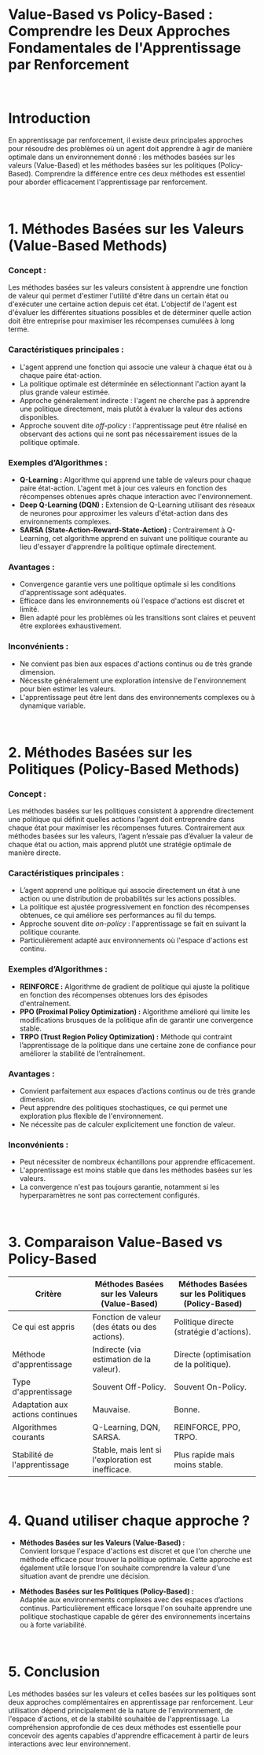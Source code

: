 # **Value-Based vs Policy-Based : Comprendre les Deux Approches Fondamentales de l'Apprentissage par Renforcement**

<br/>

# **Introduction**
En apprentissage par renforcement, il existe deux principales approches pour résoudre des problèmes où un agent doit apprendre à agir de manière optimale dans un environnement donné : les méthodes basées sur les valeurs (Value-Based) et les méthodes basées sur les politiques (Policy-Based). Comprendre la différence entre ces deux méthodes est essentiel pour aborder efficacement l'apprentissage par renforcement.


<br/>

# **1. Méthodes Basées sur les Valeurs (Value-Based Methods)**

### **Concept :**  
Les méthodes basées sur les valeurs consistent à apprendre une fonction de valeur qui permet d'estimer l'utilité d'être dans un certain état ou d'exécuter une certaine action depuis cet état. L'objectif de l'agent est d'évaluer les différentes situations possibles et de déterminer quelle action doit être entreprise pour maximiser les récompenses cumulées à long terme.

### **Caractéristiques principales :**  
- L'agent apprend une fonction qui associe une valeur à chaque état ou à chaque paire état-action.
- La politique optimale est déterminée en sélectionnant l'action ayant la plus grande valeur estimée.
- Approche généralement indirecte : l'agent ne cherche pas à apprendre une politique directement, mais plutôt à évaluer la valeur des actions disponibles.
- Approche souvent dite *off-policy* : l'apprentissage peut être réalisé en observant des actions qui ne sont pas nécessairement issues de la politique optimale.

### **Exemples d’Algorithmes :**  
- **Q-Learning :** Algorithme qui apprend une table de valeurs pour chaque paire état-action. L'agent met à jour ces valeurs en fonction des récompenses obtenues après chaque interaction avec l'environnement.
- **Deep Q-Learning (DQN) :** Extension de Q-Learning utilisant des réseaux de neurones pour approximer les valeurs d'état-action dans des environnements complexes.
- **SARSA (State-Action-Reward-State-Action) :** Contrairement à Q-Learning, cet algorithme apprend en suivant une politique courante au lieu d'essayer d'apprendre la politique optimale directement.

### **Avantages :**  
- Convergence garantie vers une politique optimale si les conditions d'apprentissage sont adéquates.
- Efficace dans les environnements où l'espace d'actions est discret et limité.
- Bien adapté pour les problèmes où les transitions sont claires et peuvent être explorées exhaustivement.

### **Inconvénients :**  
- Ne convient pas bien aux espaces d'actions continus ou de très grande dimension.
- Nécessite généralement une exploration intensive de l'environnement pour bien estimer les valeurs.
- L'apprentissage peut être lent dans des environnements complexes ou à dynamique variable.


<br/>

# **2. Méthodes Basées sur les Politiques (Policy-Based Methods)**

### **Concept :**  
Les méthodes basées sur les politiques consistent à apprendre directement une politique qui définit quelles actions l’agent doit entreprendre dans chaque état pour maximiser les récompenses futures. Contrairement aux méthodes basées sur les valeurs, l’agent n’essaie pas d’évaluer la valeur de chaque état ou action, mais apprend plutôt une stratégie optimale de manière directe.

### **Caractéristiques principales :**  
- L’agent apprend une politique qui associe directement un état à une action ou une distribution de probabilités sur les actions possibles.
- La politique est ajustée progressivement en fonction des récompenses obtenues, ce qui améliore ses performances au fil du temps.
- Approche souvent dite *on-policy* : l'apprentissage se fait en suivant la politique courante.
- Particulièrement adapté aux environnements où l'espace d'actions est continu.

### **Exemples d’Algorithmes :**  
- **REINFORCE :** Algorithme de gradient de politique qui ajuste la politique en fonction des récompenses obtenues lors des épisodes d'entraînement.
- **PPO (Proximal Policy Optimization) :** Algorithme amélioré qui limite les modifications brusques de la politique afin de garantir une convergence stable.
- **TRPO (Trust Region Policy Optimization) :** Méthode qui contraint l’apprentissage de la politique dans une certaine zone de confiance pour améliorer la stabilité de l’entraînement.

### **Avantages :**  
- Convient parfaitement aux espaces d’actions continus ou de très grande dimension.
- Peut apprendre des politiques stochastiques, ce qui permet une exploration plus flexible de l'environnement.
- Ne nécessite pas de calculer explicitement une fonction de valeur.

### **Inconvénients :**  
- Peut nécessiter de nombreux échantillons pour apprendre efficacement.
- L'apprentissage est moins stable que dans les méthodes basées sur les valeurs.
- La convergence n'est pas toujours garantie, notamment si les hyperparamètres ne sont pas correctement configurés.

<br/>

# **3. Comparaison Value-Based vs Policy-Based**

| Critère                          | Méthodes Basées sur les Valeurs (Value-Based) | Méthodes Basées sur les Politiques (Policy-Based) |
|---------------------------------|------------------------------------------------|--------------------------------------------------|
| Ce qui est appris                | Fonction de valeur (des états ou des actions).| Politique directe (stratégie d'actions).         |
| Méthode d'apprentissage          | Indirecte (via estimation de la valeur).      | Directe (optimisation de la politique).          |
| Type d'apprentissage             | Souvent Off-Policy.                           | Souvent On-Policy.                               |
| Adaptation aux actions continues | Mauvaise.                                     | Bonne.                                            |
| Algorithmes courants             | Q-Learning, DQN, SARSA.                       | REINFORCE, PPO, TRPO.                            |
| Stabilité de l'apprentissage     | Stable, mais lent si l'exploration est inefficace. | Plus rapide mais moins stable.                   |


<br/>

# **4. Quand utiliser chaque approche ?**  
- **Méthodes Basées sur les Valeurs (Value-Based) :**  
  Convient lorsque l'espace d'actions est discret et que l'on cherche une méthode efficace pour trouver la politique optimale. Cette approche est également utile lorsque l'on souhaite comprendre la valeur d'une situation avant de prendre une décision.  

- **Méthodes Basées sur les Politiques (Policy-Based) :**  
  Adaptée aux environnements complexes avec des espaces d’actions continus. Particulièrement efficace lorsque l'on souhaite apprendre une politique stochastique capable de gérer des environnements incertains ou à forte variabilité.  

<br/>

# **5. Conclusion**  
Les méthodes basées sur les valeurs et celles basées sur les politiques sont deux approches complémentaires en apprentissage par renforcement. Leur utilisation dépend principalement de la nature de l'environnement, de l'espace d'actions, et de la stabilité souhaitée de l'apprentissage. La compréhension approfondie de ces deux méthodes est essentielle pour concevoir des agents capables d'apprendre efficacement à partir de leurs interactions avec leur environnement.

